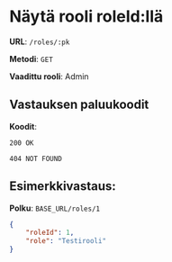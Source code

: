 # Näytä rooli roleId:llä

**URL**: `/roles/:pk`

**Metodi**: `GET`

**Vaadittu rooli**: Admin

## Vastauksen paluukoodit

**Koodit**: 

`200 OK`

`404 NOT FOUND`

## Esimerkkivastaus:

**Polku**: `BASE_URL/roles/1`

```json
{
    "roleId": 1,
    "role": "Testirooli"
}
```
